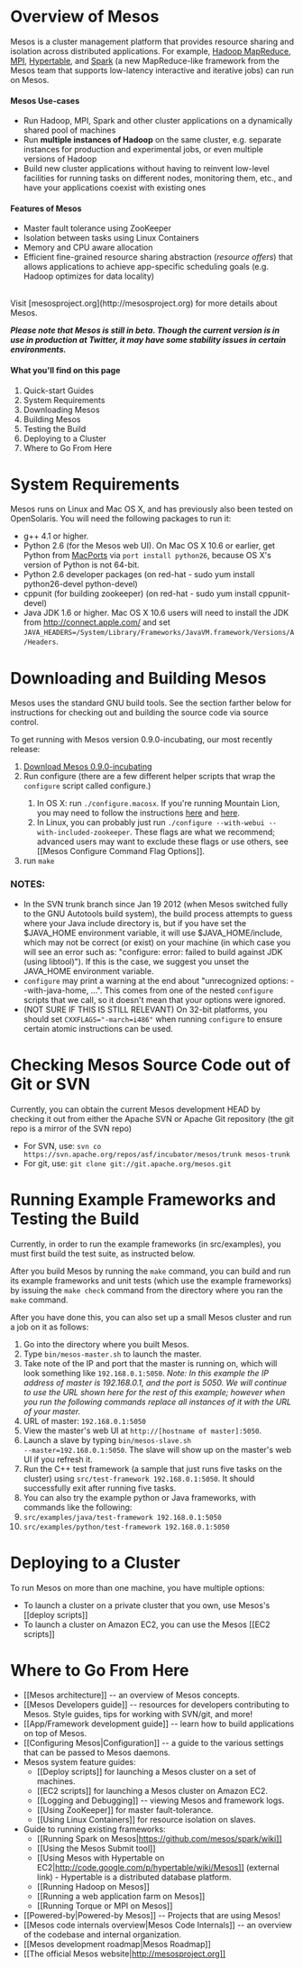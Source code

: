 # Overview of Mesos

Mesos is a cluster management platform that provides resource sharing and isolation across distributed applications. For example, [Hadoop MapReduce](http://hadoop.apache.org), [MPI](http://www.mcs.anl.gov/research/projects/mpich2/), [Hypertable](http://hypertable.org), and [Spark](http://github.com/mesos/spark/wiki) (a new MapReduce-like framework from the Mesos team that supports low-latency interactive and iterative jobs) can run on Mesos.

#### Mesos Use-cases
* Run Hadoop, MPI, Spark and other cluster applications on a dynamically shared pool of machines
* Run **multiple instances of Hadoop** on the same cluster, e.g. separate instances for production and experimental jobs, or even multiple versions of Hadoop
* Build new cluster applications without having to reinvent low-level facilities for running tasks on different nodes, monitoring them, etc., and have your applications coexist with existing ones

#### Features of Mesos
* Master fault tolerance using ZooKeeper
* Isolation between tasks using Linux Containers
* Memory and CPU aware allocation
* Efficient fine-grained resource sharing abstraction (<i>resource offers</i>) that allows applications to achieve app-specific scheduling goals (e.g. Hadoop optimizes for data locality)
<br/>
Visit [mesosproject.org](http://mesosproject.org) for more details about Mesos.

_**Please note that Mesos is still in beta. Though the current version is in use in production at Twitter, it may have some stability issues in certain environments.**_

#### What you'll find on this page
1. Quick-start Guides
1. System Requirements
1. Downloading Mesos
1. Building Mesos
1. Testing the Build
1. Deploying to a Cluster
1. Where to Go From Here

# System Requirements

Mesos runs on Linux and Mac OS X, and has previously also been tested on OpenSolaris. You will need the following packages to run it:

* g++ 4.1 or higher.
* Python 2.6 (for the Mesos web UI). On Mac OS X 10.6 or earlier, get Python from [MacPorts](http://www.macports.org/) via `port install python26`, because OS X's version of Python is not 64-bit.
* Python 2.6 developer packages (on red-hat - sudo yum install python26-devel python-devel)
* cppunit (for building zookeeper) (on red-hat - sudo yum install cppunit-devel)
* Java JDK 1.6 or higher. Mac OS X 10.6 users will need to install the JDK from http://connect.apple.com/ and set `JAVA_HEADERS=/System/Library/Frameworks/JavaVM.framework/Versions/A/Headers`.

# Downloading and Building Mesos

Mesos uses the standard GNU build tools. See the section farther below for instructions for checking out and building the source code via source control.

To get running with Mesos version 0.9.0-incubating, our most recently release:

1. [Download Mesos 0.9.0-incubating](http://www.apache.org/dyn/closer.cgi/incubator/mesos/mesos-0.9.0-incubating/)
1. Run configure (there are a few different helper scripts that wrap the `configure` script called configure.<type-of-os>)
    1. In OS X: run `./configure.macosx`. If you're running Mountain Lion, you may need to follow the instructions [here](https://issues.apache.org/jira/browse/MESOS-261?focusedCommentId=13447058&page=com.atlassian.jira.plugin.system.issuetabpanels:comment-tabpanel#comment-13447058) and [here](https://issues.apache.org/jira/browse/MESOS-285).
    1. In Linux, you can probably just run `./configure --with-webui --with-included-zookeeper`. These flags are what we recommend; advanced users may want to exclude these flags or use others, see [[Mesos Configure Command Flag Options]].
1. run `make`

### NOTES:
* In the SVN trunk branch since Jan 19 2012 (when Mesos switched fully to the GNU Autotools build system), the build process attempts to guess where your Java include directory is, but if you have set the $JAVA_HOME environment variable, it will use $JAVA_HOME/include, which may not be correct (or exist) on your machine (in which case you will see an error such as: "configure: error: failed to build against JDK (using libtool)"). If this is the case, we suggest you unset the JAVA_HOME environment variable.
* `configure` may print a warning at the end about "unrecognized options: --with-java-home, ...". This comes from one of the nested `configure` scripts that we call, so it doesn't mean that your options were ignored.
* (NOT SURE IF THIS IS STILL RELEVANT) On 32-bit platforms, you should set `CXXFLAGS="-march=i486"` when running `configure` to ensure certain atomic instructions can be used.

# Checking Mesos Source Code out of Git or SVN

Currently, you can obtain the current Mesos development HEAD by checking it out from either the Apache SVN or Apache Git repository (the git repo is a mirror of the SVN repo)
* For SVN, use: `svn co https://svn.apache.org/repos/asf/incubator/mesos/trunk mesos-trunk`
* For git, use: `git clone git://git.apache.org/mesos.git`

# Running Example Frameworks and Testing the Build

Currently, in order to run the example frameworks (in src/examples), you must first build the test suite, as instructed below.

After you build Mesos by running the `make` command, you can build and run its example frameworks and unit tests (which use the example frameworks) by issuing the `make check` command from the directory where you ran the `make` command.

After you have done this, you can also set up a small Mesos cluster and run a job on it as follows:

1. Go into the directory where you built Mesos.
1. Type `bin/mesos-master.sh` to launch the master.
1. Take note of the IP and port that the master is running on, which will look something like <code>192.168.0.1:5050</code>. <i>Note: In this example the IP address of master is 192.168.0.1, and the port is 5050. We will continue to use the URL shown here for the rest of this example; however when you run the following commands replace all instances of it with the URL of your master.</i>
1. URL of master: <code>192.168.0.1:5050</code>
1. View the master's web UI at `http://[hostname of master]:5050`.
1. Launch a slave by typing <code>bin/mesos-slave.sh --master=192.168.0.1:5050</code>. The slave will show up on the master's web UI if you refresh it.
1. Run the C++ test framework (a sample that just runs five tasks on the cluster) using <code>src/test-framework 192.168.0.1:5050</code>. It should successfully exit after running five tasks.
1. You can also try the example python or Java frameworks, with commands like the following:
  2. `src/examples/java/test-framework 192.168.0.1:5050`
  2. `src/examples/python/test-framework 192.168.0.1:5050`

# Deploying to a Cluster

To run Mesos on more than one machine, you have multiple options:

* To launch a cluster on a private cluster that you own, use Mesos's [[deploy scripts]]
* To launch a cluster on Amazon EC2, you can use the Mesos [[EC2 scripts]]

# Where to Go From Here

* [[Mesos architecture]] -- an overview of Mesos concepts.
* [[Mesos Developers guide]] -- resources for developers contributing to Mesos. Style guides, tips for working with SVN/git, and more!
* [[App/Framework development guide]] -- learn how to build applications on top of Mesos.
* [[Configuring Mesos|Configuration]] -- a guide to the various settings that can be passed to Mesos daemons.
* Mesos system feature guides:
    * [[Deploy scripts]] for launching a Mesos cluster on a set of machines.
    * [[EC2 scripts]] for launching a Mesos cluster on Amazon EC2.
    * [[Logging and Debugging]] -- viewing Mesos and framework logs.
    * [[Using ZooKeeper]] for master fault-tolerance.
    * [[Using Linux Containers]] for resource isolation on slaves.
* Guide to running existing frameworks:
    * [[Running Spark on Mesos|https://github.com/mesos/spark/wiki]]
    * [[Using the Mesos Submit tool]]
    * [[Using Mesos with Hypertable on EC2|http://code.google.com/p/hypertable/wiki/Mesos]] (external link) - Hypertable is a distributed database platform.
    * [[Running Hadoop on Mesos]]
    * [[Running a web application farm on Mesos]]
    * [[Running Torque or MPI on Mesos]]
* [[Powered-by|Powered-by Mesos]] -- Projects that are using Mesos!
* [[Mesos code internals overview|Mesos Code Internals]] -- an overview of the codebase and internal organization.
* [[Mesos development roadmap|Mesos Roadmap]]
* [[The official Mesos website|http://mesosproject.org]]